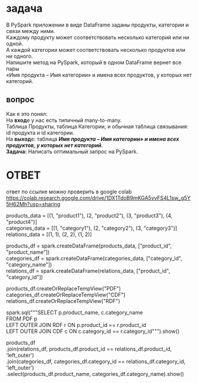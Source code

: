 # задача
В PySpark приложении в виде DataFrame заданы продукты, категории и связи между ними.  
Каждому продукту может соответствовать несколько категорий или ни одной.   
А каждой категории может соответствовать несколько продуктов или ни одного.  
Напишите метод на PySpark, который в одном DataFrame вернет все пары    
«Имя продукта – Имя категории» и имена всех продуктов, у которых нет категорий. 

## вопрос
Как я это понял:      
На **вход**е у нас есть типичный many-to-many.    
Таблица Продукты, таблица  Категории, и обычная таблица связывания:   
id продукта и id категории.   
На **выход**е:
таблица ***Имя продукта – Имя категории» и имена всех продуктов, у которых нет категорий.***    
**Задача:**
Написать оптимальный запрос на PySpark.

# ОТВЕТ
ответ по ссылке можно проверить в google colab     
https://colab.research.google.com/drive/1DX1TdoB9mKGA5vvFS4L1sw_g5Y5H62Mh?usp=sharing       

products_data = [(1, "product1"), (2, "product2"), (3, "product3"), (4, "product4")]     
categories_data = [(1, "category1"), (2, "category2"), (3, "category3")]     
relations_data = [(1, 1), (2, 2), (1, 2)]     

products_df = spark.createDataFrame(products_data, ["product_id", "product_name"])     
categories_df = spark.createDataFrame(categories_data, ["category_id", "category_name"])     
relations_df = spark.createDataFrame(relations_data, ["product_id", "category_id"])    

products_df.createOrReplaceTempView("PDF")    
categories_df.createOrReplaceTempView("CDF")    
relations_df.createOrReplaceTempView("RDF")    

spark.sql("""SELECT p.product_name, c.category_name       
              FROM PDF p       
                LEFT OUTER JOIN RDF r ON p.product_id == r.product_id      
                  LEFT OUTER JOIN CDF c ON c.category_id == r.category_id""").show()

products_df \
    .join(relations_df, products_df.product_id == relations_df.product_id, 'left_outer') \
    .join(categories_df, categories_df.category_id == relations_df.category_id, 'left_outer') \
    .select(products_df.product_name, categories_df.category_name).show()


